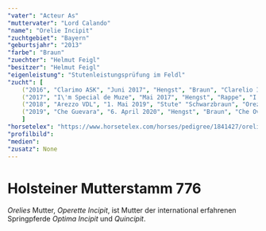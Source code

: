 ```yaml
---
"vater": "Acteur As"
"muttervater": "Lord Calando"
"name": "Orelie Incipit"
"zuchtgebiet": "Bayern"
"geburtsjahr": "2013"
"farbe": "Braun"
"zuechter": "Helmut Feigl"
"besitzer": "Helmut Feigl"
"eigenleistung": "Stutenleistungsprüfung im Feldl"
"zucht": [
    ("2016", "Clarimo ASK", "Juni 2017", "Hengst", "Braun", "Clarelio Incipit"),
    ("2017", "I\'m Special de Muze", "Mai 2017", "Hengst", "Rappe", "I am Incipit"),
    ("2018", "Arezzo VDL", "1. Mai 2019", "Stute" "Schwarzbraun", "Orezza Incipit"),
    ("2019", "Che Guevara", "6. April 2020", "Hengst", "Braun", "Che Ovara Incipit")
    ]
"horsetelex": "https://www.horsetelex.com/horses/pedigree/1841427/orelie-incipit"
"profilbild":
"medien":
"zusatz": None
---
```

# Holsteiner Mutterstamm 776
*Orelies* Mutter, *Operette Incipit*, ist Mutter der international erfahrenen Springpferde *Optima Incipit* und *Quincipit*.
